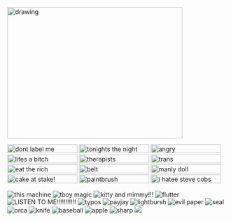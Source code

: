 <img src="https://pbs.twimg.com/media/GqD_1OqWkAAz_Xz?format=jpg&name=medium" alt="drawing" width="400" height="300"/>   

<img src="https://64.media.tumblr.com/f23713a8862b14ee5d0bcdc1aa75a5e8/2c5d835d1fd203cd-bb/s250x400/aa1a58ee3548272e99de887411130e5738cc9416.gifv?format=jpg&name=medium" alt="dont label me" width="160" height="20"/> <img src="https://64.media.tumblr.com/07565f5d8be9adace1d188448d3a22fa/49fbc9ee279b00f8-23/s1280x1920/d4ff70b2d5f9ff9c13963fcd657507b45861863b.gifv?format=jpg&name=medium" alt="tonights the night" width="160" height="20"/> <img src="https://64.media.tumblr.com/742b1f96ad80c21a2d05b7d65446e73c/9473ed467e143929-6a/s1280x1920/2964fdc62431e365aa68cda9905ed279e86c6bc1.gifv?format=jpg&name=medium" alt="angry" width="160" height="20"/> <img src="https://64.media.tumblr.com/7da9f0f09129f6430c34d29199c1b6cf/e2a17b4ac5839e98-88/s250x400/86b3056a272deb182b10089640f34b86371afbd8.gifv?format=jpg&name=medium" alt="lifes a bitch" width="160" height="20"/> <img src="https://64.media.tumblr.com/dcde1a939853676c480d74f4ef813479/33482cf83af8f0c3-39/s250x400/9f4bfd584c6a504a9bc8614f7530dd89013fb232.gifv?format=jpg&name=medium" alt="therapists" width="160" height="20"/> <img src="https://64.media.tumblr.com/7af6684a84cc9fb40f23db22d3238d3a/8646ff2ffc851fab-80/s250x400/d36d91f13d1083eaa7c149a2425ea7008cb93787.gifv?format=jpg&name=medium" alt="trans" width="160" height="20"/> <img src="https://64.media.tumblr.com/413ff3eff5c228e46d7ed6e8abcae48f/d047d1da6e98ef6f-10/s640x960/fc5f76140298c9e306d2b168dab4e3c08a9fecfc.gifv?format=jpg&name=medium" alt="eat the rich" width="160" height="20"/> <img src="https://64.media.tumblr.com/a19f5ac49fecb6df6544efc4d562283f/7c21c8f3f6c15887-fd/s250x400/e7a6570b21ffa9a1fedda8dcf756e5b2b632c7b5.gifv?format=jpg&name=medium" alt="belt" width="160" height="20"/> <img src="https://64.media.tumblr.com/c525b187c1439ec69de627205a5125c2/dd0b327050c59e98-97/s250x400/33e5ce723e71ee1c48b0ce4cde74bf3e59576756.gifv?format=jpg&name=medium" alt="manly doll" width="160" height="20"/> <img src="https://64.media.tumblr.com/6a00d4d9960b3f98830875ba87c1a466/c1af6f30d71a7f85-d9/s250x400/51ab1abc8ceb61180ae97616e01b765133112299.gifv?format=jpg&name=medium" alt="cake at stake!" width="160" height="20"/> <img src="https://64.media.tumblr.com/ad42ace937b685a1340a24f5e76a7499/35c0b0b4959561b3-f3/s1280x1920/dfa061db51d440f8e18fbb74400b9ea24997d1ed.gifv?format=jpg&name=medium" alt="paintbrush" width="160" height="20"/> <img src="https://i.postimg.cc/VLrHjvy1/steve-cobs-hater-blinkie-fucking-bomb.gif?format=jpg&name=medium" alt="i hatee steve cobs" width="160" height="20"/>




![this machine](https://github.com/user-attachments/assets/6ae72110-2004-4ef6-a5e9-f0c015242070) ![tboy magic](https://github.com/user-attachments/assets/e129b9eb-2331-4de6-94a9-fa8edf2786c4) ![kitty and mimmy!!!](https://64.media.tumblr.com/2cec864c97fc8a6bcc9cd7a773a4858a/11dab08391db4158-a0/s100x200/86e74b41368bd50c9057d08dde107aae5074c1bc.gifv) ![flutter](https://64.media.tumblr.com/33622762a4fac6cfbee5fafd0b504830/10eb2cf41c36c209-45/s100x200/a11a4139917710e6165123665ff8347ca6588c92.gifv) ![LISTEN TO ME!!!!!!!!!!!](https://64.media.tumblr.com/9e24fcf58799f8a01d5cd4b8452859a2/1508f25785350d0a-7f/s100x200/2131c51d6ac73614c97710a7fa63d6de6b530fc5.gifv) ![typos](https://64.media.tumblr.com/9441e1a147fe43704f273f162f22faa6/ff58a3af22f3bbb7-19/s100x200/410419112343ab7ed2186792766caad9038f4ec4.webp) ![payjay](https://64.media.tumblr.com/217c7faa753b5f8366f96b2651296b07/b41d5c643cdba232-f7/s100x200/50ee3fb9a36bb2931b655597cd28ec100a5fb765.pnj) ![lightbursh](https://64.media.tumblr.com/b413f031f8d9e51bf12e6c7f7716a5c4/9557c7834709e1a4-7a/s100x200/626cc5f8445d2a86c20b99020592c7addd42011e.pnj) ![evil paper](https://64.media.tumblr.com/31ff5e58f7c4f73ec7b8522b1fb3e658/1839ba6c7a77b92d-cb/s100x200/c9e6d7fd9f7f4e93c786643d15016670100054d5.pnj) ![seal](https://64.media.tumblr.com/17e39f1e2f2f7c490b69a3e11b35bfd4/ac5c40faa8c0b0ea-96/s100x200/8f2787f714178f3edfb25f9d2d40961a0e5585f3.gifv) ![orca](https://64.media.tumblr.com/0da881c572b232ea62b5377b24440e10/c56c5faad39d5be1-fe/s100x200/e215be23c5a882de50d53b1431c86c88661f7915.gifv) ![knife](https://64.media.tumblr.com/5b937984c2a197ac2ac4b743e518bfea/a9cc2dd665f1b1b3-d3/s100x200/b8d8bd79893fc70c520fecc86dc3f62145ec2275.gifv) ![baseball](https://64.media.tumblr.com/9002b7a9d2026e11343a430462bc70b7/7789c71bc569b441-60/s100x200/f9d398a939c5b55229821d4dd1eb4093633de028.pnj) ![apple](https://github.com/user-attachments/assets/ee579862-c80d-4b33-9ce5-5b56aa6fb8a7) ![sharp](https://64.media.tumblr.com/775ef01c9ad949a881b15bd5850b58cb/3c7512c789785a26-2a/s100x200/a9ecf5cf9dd30edf65a9fb2ca15a72c4dea3409e.gifv) ![](https://64.media.tumblr.com/760abe441e80c870e23c81b75328f4ea/f076d3eed6fc311b-56/s100x200/2d0d011441382528586578376a4d3d55394a1b06.pnj)














<!--
**MEPHONE4S/MEPHONE4S** is a ✨ _special_ ✨ repository because its `README.md` (this file) appears on your GitHub profile.

Here are some ideas to get you started:

- 🔭 I’m currently working on ...
- 🌱 I’m currently learning ...
- 👯 I’m looking to collaborate on ...
- 🤔 I’m looking for help with ...
- 💬 Ask me about ...
- 📫 How to reach me: ...
- 😄 Pronouns: ...
- ⚡ Fun fact: ...
-->
